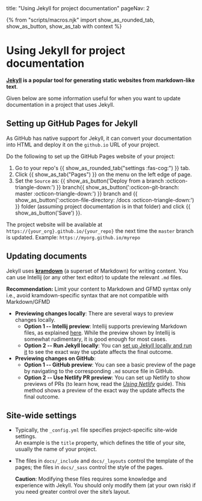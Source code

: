 <frontmatter>
  title: "Using Jekyll for project documentation"
  pageNav: 2
</frontmatter>

{% from "scripts/macros.njk" import show_as_rounded_tab, show_as_button, show_as_tab with context %}

# Using Jekyll for project documentation

<div class="lead">

**[Jekyll](https://jekyllrb.com/) is a popular tool for generating static websites from markdown-like text**.
</div>

Given below are some information useful for when you want to update documentation in a project that uses Jekyll.

<!-- ==================================================================================================== -->

## Setting up GitHub Pages for Jekyll

As GitHub has native support for Jekyll, it can convert your documentation into HTML and deploy it on the `github.io` URL of your project.

Do the following to set up the GitHub Pages website of your project:
1. Go to your repo's {{ show_as_rounded_tab("settings :fas-cog:") }} tab.
1. Click {{ show_as_tab("Pages") }} on the menu on the left edge of page.
1. Set the `Source` as: {{ show_as_button('Deploy from a branch :octicon-triangle-down:') }} branch{{ show_as_button(':octicon-git-branch: master :octicon-triangle-down:') }} branch and {{ show_as_button(':octicon-file-directory: /docs :octicon-triangle-down:') }} folder (assuming project documentation is in that folder) and click {{ show_as_button('Save') }}.

The project website will be available at `https://{your_org}.github.io/{your_repo}` the next time the `master` branch is updated. Example: `https://myorg.github.io/myrepo`

<!-- ==================================================================================================== -->

## Updating documents

Jekyll uses [**kramdown**](https://kramdown.gettalong.org/syntax.html) (a superset of Markdown) for writing content. You can use Intellij (or any other text editor) to update the relevant `.md` files.

<box type="tip" seamless>

**Recommendation:** Limit your content to Markdown and GFMD syntax only i.e., avoid kramdown-specific syntax that are not compatible with Markdown/GFMD
</box>

* **Previewing changes locally**: There are several ways to preview changes locally.
  * **Option 1 -- Intellij preview**: Intellij supports previewing Markdown files, as explained [here](https://www.jetbrains.com/help/idea/markdown.html). While the preview shown by Intellij is somewhat rudimentary, it is good enough for most cases.
  * **Option 2 -- Run Jekyll locally**: You can [set up Jekyll locally and run it](https://help.github.com/en/github/working-with-github-pages/testing-your-github-pages-site-locally-with-jekyll) to see the exact way the update affects the final outcome.
* **Previewing changes on GitHub**:
  * **Option 1 -- GitHub preview**: You can see a basic preview of the page by navigating to the corresponding `.md` source file in GitHub.
  * **Option 2 -- Use Netlify PR preview**: You can set up Netlify to show previews of PRs (to learn how, read the [_Using Netlify_](netlify.html) guide). This method shows a preview of the exact way the update affects the final outcome.

<!-- ==================================================================================================== -->

## Site-wide settings

* Typically, the `_config.yml` file specifies project-specific site-wide settings.<br>
  An example is the `title` property, which defines the title of your site, usually the name of your project.

* The files in `docs/_include` and `docs/_layouts` control the template of the pages; the files in `docs/_sass` control the style of the pages.

  <box type="warning" seamless>

  **Caution**: Modifying these files requires some knowledge and experience with Jekyll. You should only modify them (at your own risk) if you need greater control over the site’s layout.
  </box>
